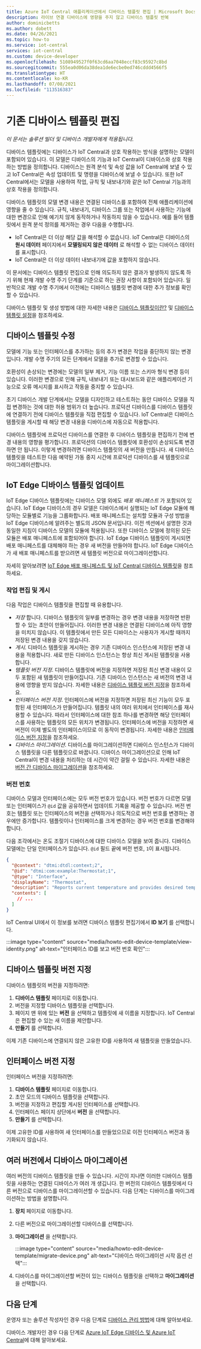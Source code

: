 ```yaml
---
title: Azure IoT Central 애플리케이션에서 디바이스 템플릿 편집 | Microsoft Docs
description: 라이브 연결 디바이스에 영향을 주지 않고 디바이스 템플릿 반복
author: dominicbetts
ms.author: dobett
ms.date: 04/26/2021
ms.topic: how-to
ms.service: iot-central
services: iot-central
ms.custom: device-developer
ms.openlocfilehash: 5108949527f0f63cd6aa7048eccf83c95927c8bd
ms.sourcegitcommit: 555ea0d06da38dea1de6ecbe0ed746cddd4566f5
ms.translationtype: HT
ms.contentlocale: ko-KR
ms.lasthandoff: 07/08/2021
ms.locfileid: "113516383"
---
```

# <a name="edit-an-existing-device-template"></a>기존 디바이스 템플릿 편집

*이 문서는 솔루션 빌더 및 디바이스 개발자에게 적용됩니다.*

디바이스 템플릿에는 디바이스가 IoT Central과 상호 작용하는 방식을 설명하는 모델이 포함되어 있습니다. 이 모델은 디바이스의 기능과 IoT Central이 디바이스와 상호 작용하는 방법을 정의합니다. 디바이스는 원격 분석 및 속성 값을 IoT Central에 보낼 수 있고 IoT Central은 속성 업데이트 및 명령을 디바이스에 보낼 수 있습니다. 또한 IoT Central에서는 모델을 사용하여 작업, 규칙 및 내보내기와 같은 IoT Central 기능과의 상호 작용을 정의합니다.

디바이스 템플릿의 모델 변경 내용은 연결된 디바이스를 포함하여 전체 애플리케이션에 영향을 줄 수 있습니다. 규칙, 내보내기, 디바이스 그룹 또는 작업에서 사용하는 기능에 대한 변경으로 인해 예기치 않게 동작하거나 작동하지 않을 수 있습니다. 예를 들어 템플릿에서 원격 분석 정의를 제거하는 경우 다음을 수행합니다.

- IoT Central은 더 이상 해당 값을 해석할 수 없습니다. IoT Central은 디바이스의 **원시 데이터** 페이지에서 **모델링되지 않은 데이터** 로 해석할 수 없는 디바이스 데이터를 표시합니다.
- IoT Central은 더 이상 데이터 내보내기에 값을 포함하지 않습니다.

이 문서에는 디바이스 템플릿 편집으로 인해 의도하지 않은 결과가 발생하지 않도록 하기 위해 현재 개발 수명 주기 단계를 기준으로 하는 권장 사항이 포함되어 있습니다. 일반적으로 개발 수명 주기에서 이전에는 디바이스 템플릿 변경에 대한 추가 정보를 확인할 수 있습니다.

디바이스 템플릿 및 생성 방법에 대한 자세한 내용은 [디바이스 템플릿이란?](concepts-device-templates.md) 및 [디바이스 템플릿 설정](howto-set-up-template.md)을 참조하세요.

## <a name="modify-a-device-template"></a>디바이스 템플릿 수정

모델에 기능 또는 인터페이스를 추가하는 등의 추가 변경은 작업을 중단하지 않는 변경입니다. 개발 수명 주기의 모든 단계에서 모델을 추가로 변경할 수 있습니다.

호환성이 손상되는 변경에는 모델의 일부 제거, 기능 이름 또는 스키마 형식 변경 등이 있습니다. 이러한 변경으로 인해 규칙, 내보내기 또는 대시보드와 같은 애플리케이션 기능으로 오류 메시지를 표시하고 작동을 중지할 수 있습니다.

초기 디바이스 개발 단계에서는 모델을 디자인하고 테스트하는 동안 디바이스 모델을 직접 변경하는 것에 대한 허용 범위가 더 높습니다. 프로덕션 디바이스를 디바이스 템플릿에 연결하기 전에 디바이스 템플릿을 직접 편집할 수 있습니다. IoT Central은 디바이스 템플릿을 게시할 때 해당 변경 내용을 디바이스에 자동으로 적용합니다.

디바이스 템플릿에 프로덕션 디바이스를 연결한 후 디바이스 템플릿을 편집하기 전에 변경 내용의 영향을 평가합니다. 프로덕션의 디바이스 템플릿에 호환성이 손상되도록 변경하면 안 됩니다. 이렇게 변경하려면 디바이스 템플릿의 새 버전을 만듭니다. 새 디바이스 템플릿을 테스트한 다음 예약된 가동 중지 시간에 프로덕션 디바이스를 새 템플릿으로 마이그레이션합니다.

## <a name="update-an-iot-edge-device-template"></a>IoT Edge 디바이스 템플릿 업데이트

IoT Edge 디바이스 템플릿에는 디바이스 모델 외에도 _배포 매니페스트_ 가 포함되어 있습니다. IoT Edge 디바이스의 경우 모델은 디바이스에서 실행되는 IoT Edge 모듈에 해당하는 모듈별로 기능을 그룹화합니다. 배포 매니페스트는 설치할 모듈과 구성 방법을 IoT Edge 디바이스에 알려주는 별도의 JSON 문서입니다. 이전 섹션에서 설명한 것과 동일한 지침이 디바이스 모델의 모듈에 적용됩니다. 또한 디바이스 모델에 정의된 모든 모듈은 배포 매니페스트에 포함되어야 합니다. IoT Edge 디바이스 템플릿이 게시되면 배포 매니페스트를 대체해야 하는 경우 새 버전을 만들어야 합니다. IoT Edge 디바이스가 새 배포 매니페스트를 받으려면 새 템플릿 버전으로 마이그레이션합니다.

자세히 알아보려면 [IoT Edge 배포 매니페스트 및 IoT Central 디바이스 템플릿](concepts-iot-edge.md#iot-edge-deployment-manifests-and-iot-central-device-templates)을 참조하세요.

### <a name="edit-and-publish-actions"></a>작업 편집 및 게시

다음 작업은 디바이스 템플릿을 편집할 때 유용합니다.

- _저장_ 합니다. 디바이스 템플릿의 일부를 변경하는 경우 변경 내용을 저장하면 반환할 수 있는 초안이 만들어집니다. 이러한 변경 내용은 연결된 디바이스에 아직 영향을 미치지 않습니다. 이 템플릿에서 만든 모든 디바이스는 사용자가 게시할 때까지 저장된 변경 내용을 갖지 않습니다.
- _게시_. 디바이스 템플릿을 게시하는 경우 기존 디바이스 인스턴스에 저장된 변경 내용을 적용합니다. 새로 만든 디바이스 인스턴스는 항상 최신 게시된 템플릿을 사용합니다.
- _템플릿 버전 지정_. 디바이스 템플릿에 버전을 지정하면 저장된 최신 변경 내용이 모두 포함된 새 템플릿이 만들어집니다. 기존 디바이스 인스턴스는 새 버전의 변경 내용에 영향을 받지 않습니다. 자세한 내용은 [디바이스 템플릿 버전 지정](#version-a-device-template)을 참조하세요.
- _인터페이스 버전 지정_. 인터페이스에 버전을 지정하면 저장된 최신 기능이 모두 포함된 새 인터페이스가 만들어집니다. 템플릿 내의 여러 위치에서 인터페이스를 재사용할 수 있습니다. 따라서 인터페이스에 대한 참조 하나를 변경하면 해당 인터페이스를 사용하는 템플릿의 모든 위치가 변경됩니다. 인터페이스에 버전을 지정하면 새 버전이 이제 별도의 인터페이스이므로 이 동작이 변경됩니다. 자세한 내용은 [인터페이스 버전 지정](#version-an-interface)을 참조하세요.
- _디바이스 마이그레이션_. 디바이스를 마이그레이션하면 디바이스 인스턴스가 디바이스 템플릿을 다른 템플릿으로 바꿉니다. 디바이스 마이그레이션으로 인해 IoT Central이 변경 내용을 처리하는 데 시간이 약간 걸릴 수 있습니다. 자세한 내용은 [버전 간 디바이스 마이그레이션](#migrate-a-device-across-versions)을 참조하세요.

### <a name="version-numbers"></a>버전 번호

디바이스 모델과 인터페이스에는 모두 버전 번호가 있습니다. 버전 번호가 다르면 모델 또는 인터페이스가 `@id` 값을 공유하면서 업데이트 기록을 제공할 수 있습니다. 버전 번호는 템플릿 또는 인터페이스의 버전을 선택하거나 의도적으로 버전 번호를 변경하는 경우에만 증가합니다. 템플릿이나 인터페이스를 크게 변경하는 경우 버전 번호를 변경해야 합니다.

다음 조각에서는 온도 조절기 디바이스에 대한 디바이스 모델을 보여 줍니다. 디바이스 모델에는 단일 인터페이스가 있습니다. `@id` 필드 끝에 버전 번호, `1`이 표시됩니다.

```json
{
  "@context": "dtmi:dtdl:context;2",
  "@id": "dtmi:com:example:Thermostat;1",
  "@type": "Interface",
  "displayName": "Thermostat",
  "description": "Reports current temperature and provides desired temperature control.",
  "contents": [
    // ...
  ]
}
```

IoT Central UI에서 이 정보를 보려면 디바이스 템플릿 편집기에서 **ID 보기** 를 선택합니다.

:::image type="content" source="media/howto-edit-device-template/view-identity.png" alt-text="인터페이스 ID를 보고 버전 번호 확인":::

## <a name="version-a-device-template"></a>디바이스 템플릿 버전 지정

디바이스 템플릿의 버전을 지정하려면:

1. **디바이스 템플릿** 페이지로 이동합니다.
1. 버전을 지정할 디바이스 템플릿을 선택합니다.
1. 페이지 맨 위에 있는 **버전** 을 선택하고 템플릿에 새 이름을 지정합니다. IoT Central은 편집할 수 있는 새 이름을 제안합니다.
1. **만들기** 를 선택합니다.

이제 기존 디바이스에 연결되지 않은 고유한 ID를 사용하여 새 템플릿을 만들었습니다.

## <a name="version-an-interface"></a>인터페이스 버전 지정

인터페이스 버전을 지정하려면:

1. **디바이스 템플릿** 페이지로 이동합니다.
1. 초안 모드의 디바이스 템플릿을 선택합니다.
1. 버전을 지정하고 편집할 게시된 인터페이스를 선택합니다.
1. 인터페이스 페이지 상단에서 **버전** 을 선택합니다.
1. **만들기** 를 선택합니다.

이제 고유한 ID를 사용하여 새 인터페이스를 만들었으므로 이전 인터페이스 버전과 동기화되지 않습니다.

## <a name="migrate-a-device-across-versions"></a>여러 버전에서 디바이스 마이그레이션

여러 버전의 디바이스 템플릿을 만들 수 있습니다. 시간이 지나면 이러한 디바이스 템플릿을 사용하는 연결된 디바이스가 여러 개 생깁니다. 한 버전의 디바이스 템플릿에서 다른 버전으로 디바이스를 마이그레이션할 수 있습니다. 다음 단계는 디바이스를 마이그레이션하는 방법을 설명합니다.

1. **장치** 페이지로 이동합니다.
1. 다른 버전으로 마이그레이션할 디바이스를 선택합니다.
1. **마이그레이션** 을 선택합니다.

    :::image type="content" source="media/howto-edit-device-template/migrate-device.png" alt-text="디바이스 마이그레이션 시작 옵션 선택":::

1. 디바이스를 마이그레이션할 버전이 있는 디바이스 템플릿을 선택하고 **마이그레이션** 을 선택합니다.

## <a name="next-steps"></a>다음 단계

운영자 또는 솔루션 작성자인 경우 다음 단계로 [디바이스 관리 방법](./howto-manage-devices-individually.md)에 대해 알아보세요.

디바이스 개발자인 경우 다음 단계로 [Azure IoT Edge 디바이스 및 Azure IoT Central](./concepts-iot-edge.md)에 대해 알아보세요.
